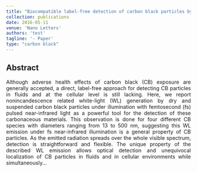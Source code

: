 ```yaml
---
title: "Biocompatible label-free detection of carbon black particles by femtosecond pulsed laser microscopy"
collection: publications
date: 2016-05-11
venue: 'Nano Letters'
authors: 'test'
tagline: '- Paper'
type: "carbon black"
---
```


<h2> Abstract </h2>
<p align= "justify">
Although adverse health effects of carbon black (CB) exposure are generally accepted, a direct, label-free approach for detecting CB particles in fluids and at the cellular level is still lacking. Here, we report nonincandescence related white-light (WL) generation by dry and suspended carbon black particles under illumination with femtosecond (fs) pulsed near-infrared light as a powerful tool for the detection of these carbonaceous materials. This observation is done for four different CB species with diameters ranging from 13 to 500 nm, suggesting this WL emission under fs near-infrared illumination is a general property of CB particles. As the emitted radiation spreads over the whole visible spectrum, detection is straightforward and flexible. The unique property of the described WL emission allows optical detection and unequivocal localization of CB particles in fluids and in cellular environments while simultaneously...
  
  
  
  
